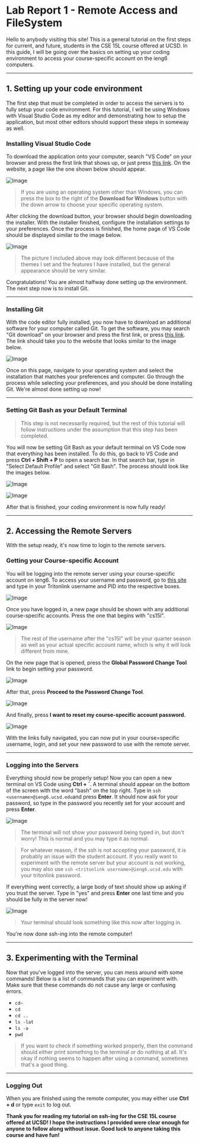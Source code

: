 # Lab Report 1 - Remote Access and FileSystem

Hello to anybody visiting this site! This is a general tutorial on the first steps for current, and future, students in the CSE 15L course offered at UCSD. In this guide, I will be going over the basics on setting up your coding environment to access your course-specific account on the ieng6 computers.  

___

## 1. Setting up your code environment

The first step that must be completed in order to access the servers is to fully setup your code environment. For this tutorial, I will be using Windows with Visual Studio Code as my editor and demonstrating how to setup the application, but most other editors should support these steps in someway as well.  

### Installing Visual Studio Code

To download the application onto your computer, search "VS Code" on your browser and press the first link that shows up, or just press 
[this link](https://code.visualstudio.com/). On the website, a page like the one shown below should appear.

![Image](lab-report-1-imgs/vscodedl.jpg)

> If you are using an operating system other than Windows, you can press the box to the right of the **Download for Windows** button with the down arrow to choose your specific operating system.

After clicking the download button, your browser should begin downloading the installer. With the installer finished, configure the installation settings to your preferences. Once the process is finished, the home page of VS Code should be displayed similar to the image below.

![Image](lab-report-1-imgs/vscodehomepage.jpg)

> The picture I included above may look different because of the themes I set and the features I have installed, but the general appearance should be very similar.

Congratulations! You are almost halfway done setting up the environment. The next step now is to install Git.

___

### Installing Git

With the code editor fully installed, you now have to download an additional software for your computer called Git. To get the software, you may search "Git download" on your browser and press the first link, or press [this link](https://git-scm.com/downloads). The link should take you to the website that looks similar to the image below.

![Image](lab-report-1-imgs/gitdl.jpg)

Once on this page, navigate to your operating system and select the installation that matches your preferences and computer. Go through the process while selecting your preferences, and you should be done installing Git. We're almost done setting up now!

___

### Setting Git Bash as your Default Terminal

> This step is not necessarily required, but the rest of this tutorial will follow instructions under the assumption that this step has been completed.

You will now be setting Git Bash as your default terminal on VS Code now that everything has been installed. To do this, go back to VS Code and press **Ctrl + Shift + P** to open a search bar. In that search bar, type in "Select Default Profile" and select "Git Bash". The process should look like the images below. 

![Image](lab-report-1-imgs/gitdefprof.jpg)

![Image](lab-report-1-imgs/setgitdefprof.jpg)

After that is finished, your coding environment is now fully ready!

___

## 2. Accessing the Remote Servers

With the setup ready, it's now time to login to the remote servers. 

### Getting your Course-specific Account

You will be logging into the remote server using your course-specific account on ieng6. To access your username and password, go to [this site](https://sdacs.ucsd.edu/~icc/index.php) and type in your Tritonlink username and PID into the respective boxes. 

![Image](lab-report-1-imgs/accountlookupinitial.jpg)

Once you have logged in, a new page should be shown with any additional course-specific accounts. Press the one that begins with "cs15l".

![Image](lab-report-1-imgs/accountlookupsecond.jpg)

> The rest of the username after the "cs15l" will be your quarter season as well as your actual specific account name, which is why it will look different from mine.

On the new page that is opened, press the **Global Password Change Tool** link to begin setting your password. 

![Image](lab-report-1-imgs/accountpassresetinitial.jpg)

After that, press **Proceed to the Password Change Tool**.

![Image](lab-report-1-imgs/accountpassresetsecond.jpg)

And finally, press **I want to reset my course-specific account password.** 

![Image](lab-report-1-imgs/accountpassresetfinal.jpg)

With the links fully navigated, you can now put in your course=specific username, login, and set your new password to use with the remote server.

___

### Logging into the Servers

Everything should now be properly setup! Now you can open a new terminal on VS Code using **Ctrl + \`**. A terminal should appear on the bottom of the screen with the word "bash" on the top right. Type in `ssh <username>@ieng6.ucsd.edu`and press **Enter**. It should now ask for your password, so type in the password you recently set for your account and press **Enter**.

![Image](lab-report-1-imgs/sshfirst.jpg)

> The terminal will not show your password being typed in, but don't worry! This is normal and you may type it as normal.

> For whatever reason, if the ssh is not accepting your password, it is probably an issue with the student account. If you really want to experiment with the remote server but your account is not working, you may also use `ssh <tritonlink username>@ieng6.ucsd.edu` with your tritonlink password.

If everything went correctly, a large body of text should show up asking if you trust the server. Type in "yes" and press **Enter** one last time and you should be fully in the server now! 

![Image](lab-report-1-imgs/sshfinal.jpg)

> Your terminal should look something like this now after logging in.

You're now done ssh-ing into the remote computer!

___

## 3. Experimenting with the Terminal

Now that you've logged into the server, you can mess around with some commands! Below is a list of commands that you can experiment with. Make sure that these commands do not cause any large or confusing errors.

* `cd~`
* `cd`
* `cd ..`
* `ls -lat`
* `ls -a`
* `pwd`

> If you want to check if something worked properly, then the command should either print something to the terminal or do nothing at all. It's okay if nothing seems to happen after using a command, sometimes that's a good thing.

___

### Logging Out

When you are finished using the remote computer, you may either use **Ctrl + d** or type `exit` to log out.

**Thank you for reading my tutorial on ssh-ing for the CSE 15L course offered at UCSD! I hope the instructions I provided were clear enough for anyone to follow along without issue. Good luck to anyone taking this course and have fun!**
